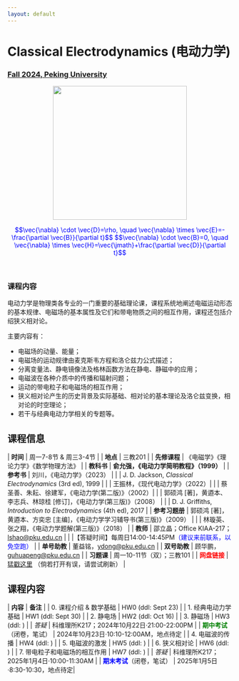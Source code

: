 ```yaml
---
layout: default
---
```


<style>
table {
  font-family: arial, sans-serif;
  border-collapse: collapse;
  width: 100%;
}

td, th {
  border: 1px solid #dddddd;
  text-align: left;
  padding: 8px;
}

tr:nth-child(odd) {
  background-color: #dddddd;
}
</style>

<!-- <h2>
<font color="red">
*** Notice: links are not maintained after the end of course! 
</font>
</h2> -->

# <b>Classical Electrodynamics (电动力学)</b>

### <u>Fall 2024, Peking University</u>

<div style="display: flex; justify-content: center;">
<img src="https://friendshao.github.io/teaching/ced22/James_Clerk_Maxwell.jpg" width="300">
</div>


<p align="center">
<font color="blue">
$$\vec{\nabla} \cdot \vec{D}=\rho, \quad \vec{\nabla} \times \vec{E}=-\frac{\partial \vec{B}}{\partial t}$$
$$\vec{\nabla} \cdot \vec{B}=0, \quad \vec{\nabla} \times \vec{H}=\vec{\jmath}+\frac{\partial \vec{D}}{\partial t}$$
</font>
</p>

<br>

### 课程内容

电动力学是物理类各专业的一门重要的基础理论课，课程系统地阐述电磁运动形态的基本规律、电磁场的基本属性及它们和带电物质之间的相互作用，课程还包括介绍狭义相对论。

主要内容有：
- 电磁场的动量、能量；
- 电磁场的运动规律由麦克斯韦方程和洛仑兹力公式描述；
- 分离变量法、静电镜像法及格林函数方法在静电、静磁中的应用；
- 电磁波在各种介质中的传播和辐射问题；
- 运动的带电粒子和电磁场的相互作用；
- 狭义相对论产生的历史背景及实际基础、相对论的基本理论及洛仑兹变换，相对论的时空理论；
- 若干与经典电动力学相关的专题等。

<p></p>

## 课程信息

| **时间** |  周一7-8节 & 周三3-4节 |
| **地点** |  三教201 |
| **先修课程** | 《电磁学》《理论力学》《数学物理方法》 |
| **教科书** | **俞允强，《电动力学简明教程》（1999）** |
| **参考书** | 刘川，《电动力学》（2023） | 
| | J. D. Jackson, *Classical Electrodynamics* (3rd ed), 1999 |
| | 王振林，《现代电动力学》（2022）|
| | 蔡圣善、朱耘、徐建军，《电动力学(第二版)》（2002）|
| | 郭硕鸿 [著]，黄逎本、李志兵、林琼桂 [修订]，《电动力学(第三版)》（2008） | 
| | D. J. Griffiths, *Introduction to Electrodynamics* (4th ed), 2017 |
| **参考习题册** | 郭硕鸿 [著]，黄逎本、方奕忠 [主编]，《电动力学学习辅导书(第三版)》（2009） |
| | 林璇英、张之翔，《电动力学题解(第三版)》（2018） |
| **教师** | 邵立晶；Office KIAA-217；lshao@pku.edu.cn | 
| |【答疑时间】每周日14:00-14:45PM<font color="blue">（建议来前联系，以免空跑）</font> |
| **单号助教** | 董益铭，ydong@pku.edu.cn |
| **双号助教** |  顾华鹏，guhuapeng@pku.edu.cn |
| **习题课** | 周一10-11节（双）；三教101 |
| <font color="red"><b>网盘链接</b></font> | [猛戳这里](https://disk.pku.edu.cn/link/AAC563E3C75CD14F60A5998E3DD76F194B) （倘若打开有误，请尝试刷新） |

<p></p>

## 课程内容

| **内容** | **备注** |
| 0. 课程介绍 & 数学基础 | HW0 (ddl: Sept 23) |
| 1. 经典电动力学基础 | HW1  (ddl: Sept 30) |
| 2. 静电场 | HW2  (ddl: Oct 16) |
| 3. 静磁场 | HW3  (ddl: ) |
| *答疑* | 科维理所K217；2024年10月22日·21:00-22:00PM | 
| <font color="green"><b>期中考试</b></font>（闭卷，笔试） | 2024年10月23日·10:10-12:00AM，地点待定 |
| 4. 电磁波的传播 | HW4  (ddl: ) |
| 5. 电磁波的激发 | HW5  (ddl: ) |
| 6. 狭义相对论 | HW6  (ddl: )  |
| 7. 带电粒子和电磁场的相互作用 | HW7  (ddl: ) |
| *答疑* | 科维理所K217；2025年1月4日·10:00-11:30AM | 
| <font color="blue"><b>期末考试</b></font>（闭卷，笔试） | 2025年1月5日·8:30-10:30，地点待定|

<p></p>

<!-- ## 学生对课程的总体评价

<div style="display: flex; justify-content: center;">
<img src="ced23_score.png" width="880">
</div> -->

<script type="text/x-mathjax-config">
  MathJax.Hub.Config({
    tex2jax: {
      inlineMath: [ ['$','$'] ],
      processEscapes: true
    }
  });
</script>
<script type="text/javascript" src="https://cdn.mathjax.org/mathjax/latest/MathJax.js?config=TeX-AMS-MML_HTMLorMML">
</script>

